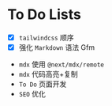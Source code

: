 # To Do Lists

- [x] `tailwindcss` 顺序
- [x] 强化 `Markdown` 语法 Gfm

- `mdx` 使用 `@next/mdx/remote`
- `mdx` 代码高亮+复制
- `To Do` 页面开发
- `SEO` 优化
